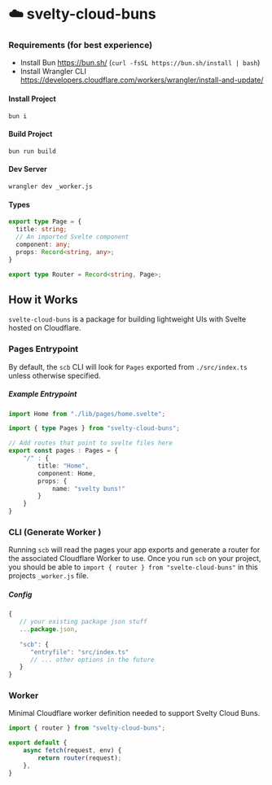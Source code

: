 # ☁️ svelty-cloud-buns
### Requirements (for best experience)
- Install Bun https://bun.sh/ (`curl -fsSL https://bun.sh/install | bash`)
- Install Wrangler CLI https://developers.cloudflare.com/workers/wrangler/install-and-update/

#### Install Project
`bun i`

#### Build Project
`bun run build`

#### Dev Server
`wrangler dev _worker.js`

#### Types
```typescript
export type Page = {
  title: string;
  // An imported Svelte component
  component: any;
  props: Record<string, any>;
}

export type Router = Record<string, Page>;
```

## How it Works
`svelte-cloud-buns` is a package for building lightweight UIs with Svelte hosted on Cloudflare.

### Pages Entrypoint
By default, the `scb` CLI will look for `Pages` exported from `./src/index.ts` unless otherwise specified.

##### Example Entrypoint
```typescript
import Home from "./lib/pages/home.svelte";

import { type Pages } from "svelty-cloud-buns";

// Add routes that point to svelte files here
export const pages : Pages = {
    "/" : {
        title: "Home",
        component: Home,
        props: {
            name: "svelty buns!"
        }
    }    
}
```

### CLI (Generate Worker )
Running `scb` will read the pages your app exports and generate a router for the associated Cloudflare Worker to use. Once you run `scb` on your project, you should be able to `import { router } from "svelte-cloud-buns"` in this projects `_worker.js` file.

##### Config
```js
{
   // your existing package json stuff
   ...package.json,
   
   "scb": {
      "entryfile": "src/index.ts"
      // ... other options in the future
   }
}
```

### Worker
Minimal Cloudflare worker definition needed to support Svelty Cloud Buns.
```typescript
import { router } from "svelty-cloud-buns";

export default {
    async fetch(request, env) {
        return router(request);
    },
}
```
